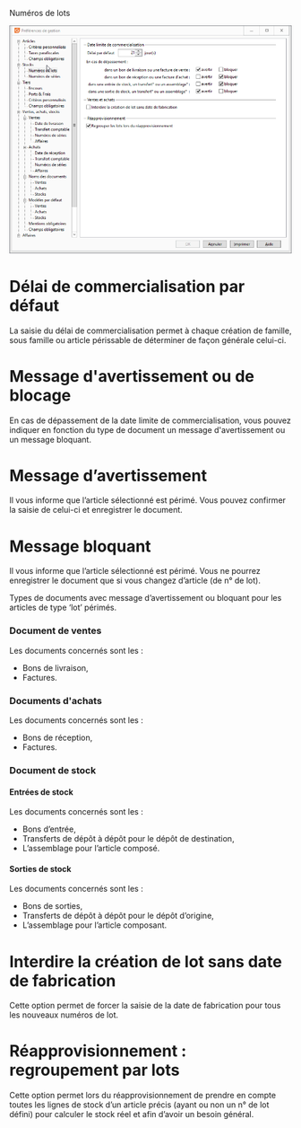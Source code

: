 







Numéros de lots



![](../../assets/images/PreferencesGestion/2-2/OngletNumerosLots.png)


# Délai de commercialisation par défaut


La saisie du délai de commercialisation permet à chaque création de famille, sous famille ou article périssable de déterminer de façon générale celui-ci.


# Message d'avertissement ou de blocage


En cas de dépassement de la date limite de commercialisation, vous pouvez indiquer en fonction du type de document un message d'avertissement ou un message bloquant.


# Message d’avertissement


Il vous informe que l’article sélectionné est périmé. Vous pouvez confirmer la saisie de celui-ci et enregistrer le document.


# Message bloquant


Il vous informe que l’article sélectionné est périmé. Vous ne pourrez enregistrer le document que si vous changez d’article (de n° de lot).


Types de documents avec message d’avertissement ou bloquant pour les articles de type ‘lot’ périmés.


### Document de ventes


Les documents concernés sont les :


* Bons de livraison,
* Factures.


### Documents d'achats


Les documents concernés sont les :


* Bons de réception,
* Factures.


### Document de stock


#### Entrées de stock


Les documents concernés sont les :


* Bons d’entrée,
* Transferts de dépôt à dépôt pour le dépôt de destination,
* L’assemblage pour l’article composé.


#### Sorties de stock


Les documents concernés sont les :


* Bons de sorties,
* Transferts de dépôt à dépôt pour le dépôt d’origine,
* L’assemblage pour l’article composant.


# Interdire la création de lot sans date de fabrication


Cette option permet de forcer la saisie de la date de fabrication pour tous les nouveaux numéros de lot.


# Réapprovisionnement : regroupement par lots


Cette option permet lors du réapprovisionnement de prendre en compte toutes les lignes de stock d’un article précis (ayant ou non un n° de lot défini) pour calculer le stock réel et afin d’avoir un besoin général.


